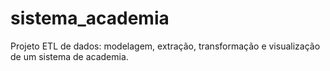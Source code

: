# sistema_academia
Projeto ETL de dados: modelagem, extração, transformação e visualização de um sistema de academia.
